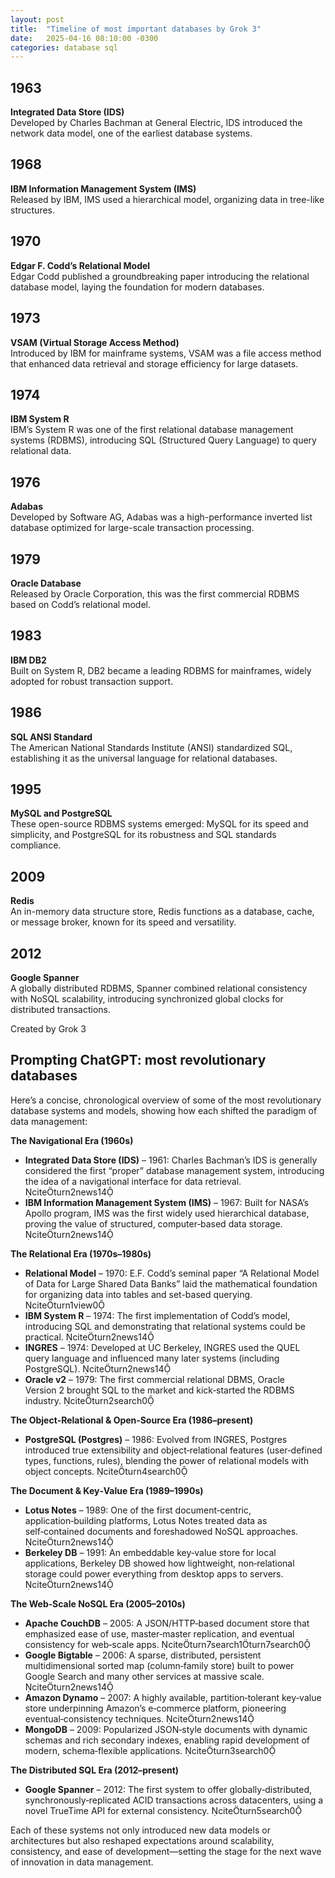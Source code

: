 ```yaml
---
layout: post
title:  "Timeline of most important databases by Grok 3"
date:   2025-04-16 08:10:00 -0300
categories: database sql
---
```


<html lang="en">
<head>
    <meta charset="UTF-8">
    <meta name="viewport" content="width=device-width, initial-scale=1.0">
    <title>History of Databases and SQL</title>
    <link href="https://fonts.googleapis.com/css2?family=Roboto:wght@400;700&display=swap" rel="stylesheet">
    <link rel="stylesheet" href="/assets/database.css">
</head>
<body>
    <main>
        <section class="timeline">
            <div class="event left">
                <div class="content">
                    <h2>1963</h2>
                    <p><strong>Integrated Data Store (IDS)</strong><br>Developed by Charles Bachman at General Electric, IDS introduced the network data model, one of the earliest database systems.</p>
                </div>
            </div>
            <div class="event right">
                <div class="content">
                    <h2>1968</h2>
                    <p><strong>IBM Information Management System (IMS)</strong><br>Released by IBM, IMS used a hierarchical model, organizing data in tree-like structures.</p>
                </div>
            </div>
            <div class="event left">
                <div class="content">
                    <h2>1970</h2>
                    <p><strong>Edgar F. Codd’s Relational Model</strong><br>Edgar Codd published a groundbreaking paper introducing the relational database model, laying the foundation for modern databases.</p>
                </div>
            </div>
            <div class="event right">
                <div class="content">
                    <h2>1973</h2>
                    <p><strong>VSAM (Virtual Storage Access Method)</strong><br>Introduced by IBM for mainframe systems, VSAM was a file access method that enhanced data retrieval and storage efficiency for large datasets.</p>
                </div>
            </div>
            <div class="event left">
                <div class="content">
                    <h2>1974</h2>
                    <p><strong>IBM System R</strong><br>IBM’s System R was one of the first relational database management systems (RDBMS), introducing SQL (Structured Query Language) to query relational data.</p>
                </div>
            </div>
            <div class="event right">
                <div class="content">
                    <h2>1976</h2>
                    <p><strong>Adabas</strong><br>Developed by Software AG, Adabas was a high-performance inverted list database optimized for large-scale transaction processing.</p>
                </div>
            </div>
            <div class="event left">
                <div class="content">
                    <h2>1979</h2>
                    <p><strong>Oracle Database</strong><br>Released by Oracle Corporation, this was the first commercial RDBMS based on Codd’s relational model.</p>
                </div>
            </div>
            <div class="event right">
                <div class="content">
                    <h2>1983</h2>
                    <p><strong>IBM DB2</strong><br>Built on System R, DB2 became a leading RDBMS for mainframes, widely adopted for robust transaction support.</p>
                </div>
            </div>
            <div class="event left">
                <div class="content">
                    <h2>1986</h2>
                    <p><strong>SQL ANSI Standard</strong><br>The American National Standards Institute (ANSI) standardized SQL, establishing it as the universal language for relational databases.</p>
                </div>
            </div>
            <div class="event right">
                <div class="content">
                    <h2>1995</h2>
                    <p><strong>MySQL and PostgreSQL</strong><br>These open-source RDBMS systems emerged: MySQL for its speed and simplicity, and PostgreSQL for its robustness and SQL standards compliance.</p>
                </div>
            </div>
            <div class="event left">
                <div class="content">
                    <h2>2009</h2>
                    <p><strong>Redis</strong><br>An in-memory data structure store, Redis functions as a database, cache, or message broker, known for its speed and versatility.</p>
                </div>
            </div>
            <div class="event right">
                <div class="content">
                    <h2>2012</h2>
                    <p><strong>Google Spanner</strong><br>A globally distributed RDBMS, Spanner combined relational consistency with NoSQL scalability, introducing synchronized global clocks for distributed transactions.</p>
                </div>
            </div>
        </section>
    </main>
    <footer>
        <p>Created by Grok 3</p>
    </footer>

## Prompting ChatGPT: most revolutionary databases

Here’s a concise, chronological overview of some of the most revolutionary database systems and models, showing how each shifted the paradigm of data management:

**The Navigational Era (1960s)**  
- **Integrated Data Store (IDS)** – 1961: Charles Bachman’s IDS is generally considered the first “proper” database management system, introducing the idea of a navigational interface for data retrieval. citeturn2news14  
- **IBM Information Management System (IMS)** – 1967: Built for NASA’s Apollo program, IMS was the first widely used hierarchical database, proving the value of structured, computer‑based data storage. citeturn2news14  

**The Relational Era (1970s–1980s)**  
- **Relational Model** – 1970: E.F. Codd’s seminal paper “A Relational Model of Data for Large Shared Data Banks” laid the mathematical foundation for organizing data into tables and set-based querying. citeturn1view0  
- **IBM System R** – 1974: The first implementation of Codd’s model, introducing SQL and demonstrating that relational systems could be practical. citeturn2news14  
- **INGRES** – 1974: Developed at UC Berkeley, INGRES used the QUEL query language and influenced many later systems (including PostgreSQL). citeturn2news14  
- **Oracle v2** – 1979: The first commercial relational DBMS, Oracle Version 2 brought SQL to the market and kick‑started the RDBMS industry. citeturn2search0  

**The Object‑Relational & Open‑Source Era (1986–present)**  
- **PostgreSQL (Postgres)** – 1986: Evolved from INGRES, Postgres introduced true extensibility and object‑relational features (user‑defined types, functions, rules), blending the power of relational models with object concepts. citeturn4search0  

**The Document & Key‑Value Era (1989–1990s)**  
- **Lotus Notes** – 1989: One of the first document‑centric, application‑building platforms, Lotus Notes treated data as self‑contained documents and foreshadowed NoSQL approaches. citeturn2news14  
- **Berkeley DB** – 1991: An embeddable key‑value store for local applications, Berkeley DB showed how lightweight, non‑relational storage could power everything from desktop apps to servers. citeturn2news14  

**The Web‑Scale NoSQL Era (2005–2010s)**  
- **Apache CouchDB** – 2005: A JSON/HTTP‑based document store that emphasized ease of use, master‑master replication, and eventual consistency for web‑scale apps. citeturn7search1turn7search0  
- **Google Bigtable** – 2006: A sparse, distributed, persistent multidimensional sorted map (column‑family store) built to power Google Search and many other services at massive scale. citeturn2news14  
- **Amazon Dynamo** – 2007: A highly available, partition‑tolerant key‑value store underpinning Amazon’s e‑commerce platform, pioneering eventual‑consistency techniques. citeturn2news14  
- **MongoDB** – 2009: Popularized JSON‑style documents with dynamic schemas and rich secondary indexes, enabling rapid development of modern, schema‑flexible applications. citeturn3search0  

**The Distributed SQL Era (2012–present)**  
- **Google Spanner** – 2012: The first system to offer globally‑distributed, synchronously‑replicated ACID transactions across datacenters, using a novel TrueTime API for external consistency. citeturn5search0  

Each of these systems not only introduced new data models or architectures but also reshaped expectations around scalability, consistency, and ease of development—setting the stage for the next wave of innovation in data management.